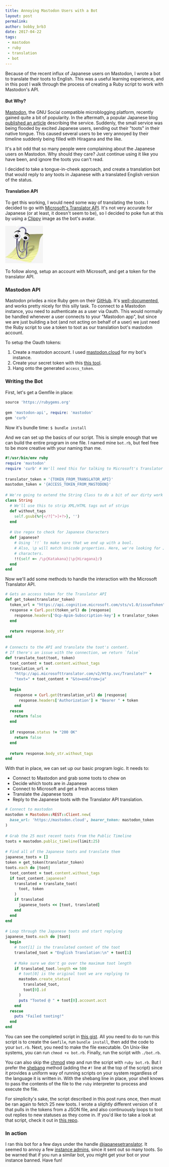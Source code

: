 ```yaml
---
title: Annoying Mastodon Users with a Bot
layout: post
permalink:
author: bobby_brb3
date: 2017-04-22
tags:
 - mastodon
 - ruby
 - translation
 - bot
---
```


Because of the recent influx of Japanese users on Mastodon, I wrote a bot to
translate their toots to English. This was a useful learning experience, and in
this post I walk through the process of creating a Ruby script to work with
Mastodon's API.

<!--excerpt-->

#### But Why?
[Mastodon][mastodon], the GNU Social compatible microblogging platform,
recently gained quite a bit of popularity. In the aftermath, a popular Japanese
blog [published an article][ascii] describing the service. Suddenly, the small
service was being flooded by excited Japanese users, sending out their "toots"
in their native tongue. This caused several users to be very annoyed by their
timeline suddenly being filled with Hiragana and the like.

It's a bit odd that so many people were complaining about the Japanese users on
Mastodon. Why should they care? Just continue using it like you have been, and
ignore the toots you can't read.

I decided to take a tongue-in-cheek approach, and create a translation bot that
would reply to any toots in Japanese with a translated English version of the
status.

#### Translation API
To get this working, I would need some way of translating the toots. I decided
to go with [Microsoft's Translator API][translator-api]. It's not very accurate
for Japanese (or at least, it doesn't seem to be), so I decided to poke fun at
this by using a [Clippy][clippy] image as the bot's avatar.

![Clippy](/images/blog/2017-04-22-annoying-mastadon-users-with-a-bot/clippy.jpg)

To follow along, setup an account with Microsoft, and get a token for the
translator API.

### Mastodon API

Mastodon privdes a nice Ruby gem on their [GitHub][mastodon-api]. It's
[well-documented][gem-docs], and works pretty nicely for this silly task. To
connect to a Mastodon instance, you need to authenticate as a user via Oauth.
This would normally be handled whenever a user connects to your "Mastodon app",
but since we are just building a bot (and not acting on behalf of a user) we
just need the Ruby script to use a token to toot as our translation bot's
mastodon account.

To setup the Oauth tokens:
1. Create a mastodon account. I used [mastodon.cloud][mastodon-cloud] for my
bot's instance.
2. Create your secret token with this [this tool][tinysubversions].
3. Hang onto the generated `access_token`.

### Writing the Bot

First, let's get a Gemfile in place:
```ruby
source 'https://rubygems.org'

gem 'mastodon-api', require: 'mastodon'
gem 'curb'
```

Now it's bundle time: `$ bundle install`

And we can set up the basics of our script. This is simple enough that we can
build the entire program in one file. I named mine `bot.rb`, but feel free to be
more creative with your naming than me.

```ruby
#!/usr/bin/env ruby
require 'mastodon'
require 'curb' # We'll need this for talking to Microsoft's Translator API

translator_token = '{TOKEN_FROM_TRANSLATOR_API}'
mastodon_token = '{ACCESS_TOKEN_FROM_MASTODON}'

# We're going to extend the String Class to do a bit of our dirty work
class String
  # We'll use this to strip XML/HTML tags out of strips
  def without_tags
    self.gsub(%r{</?[^>]+?>}, '')
  end

  # Use regex to check for Japanese Characters
  def japanese?
    # Using `!!` to make sure that we end up with a bool.
    # Also, \p will match Unicode properties. Here, we're looking for Japanese
    # characters.
    !!(self =~ /\p{Katakana}|\p{Hiragana}/)
  end
end
```

Now we'll add some methods to handle the interaction with the Microsoft
Translator API.

```ruby
# Gets an access token for the Translator API
def get_token(translator_token)
  token_url = "https://api.cognitive.microsoft.com/sts/v1.0/issueToken"
  response = Curl.post(token_url) do |response|
    response.headers['Ocp-Apim-Subscription-key'] = translator_token
  end

  return response.body_str
end

# Connects to the API and translate the toot's content.
# If there's an issue with the connection, we return `false`
def translate_toot(toot, token)
  toot_content = toot.content.without_tags
  translation_url =
    "http://api.microsofttranslator.com/v2/Http.svc/Translate?" +
    "text=" + toot_content + "&to=en&from=ja"

  begin
    response = Curl.get(translation_url) do |response|
      response.headers['Authorization'] = "Bearer " + token
    end
  rescue
    return false
  end

  if response.status != "200 OK"
    return false
  end

  return response.body_str.without_tags
end
```

With that in place, we can set up our basic program logic.
It needs to:
- Connect to Mastodon and grab some toots to chew on
- Decide which toots are in Japanese
- Connect to Microsoft and get a fresh access token
- Translate the Japanese toots
- Reply to the Japanese toots with the Translator API translation.

```ruby
# Connect to mastodon
mastodon = Mastodon::REST::Client.new(
  base_url: 'https://mastodon.cloud', bearer_token: mastodon_token
)

# Grab the 25 most recent toots from the Public Timeline
toots = mastodon.public_timeline(limit:25)

# Find all of the Japanese toots and translate them
japanese_toots = []
token = get_token(translator_token)
toots.each do |toot|
  toot_content = toot.content.without_tags
  if toot_content.japanese?
    translated = translate_toot(
      toot, token
    )
    if translated
      japanese_toots << [toot, translated]
    end
  end
end

# Loop through the Japanese toots and start replying
japanese_toots.each do |toot|
  begin
    # toot[1] is the translated content of the toot
    translated_toot = "English Translation:\n" + toot[1]

    # Make sure we don't go over the maximum toot length
    if translated_toot.length <= 500
      # toot[0] is the original toot we are replying to
      mastodon.create_status(
        translated_toot,
        toot[0].id
      )
      puts "Tooted @ " + toot[0].account.acct
    end
  rescue
    puts "Failed tooting!"
  end
end
```

You can see the completed script in [this gist][gist]. All you need to do to run
this script is to create the `Gemfile`, run `bundle install`, then add the code
to your `bot.rb`. Next, you need to make the file executable. On Unix-like
systems, you can run `chmod +x bot.rb`. Finally, run the script with `./bot.rb`.

You can also skip the [chmod][chmod] step and run the script with `ruby bot.rb`.
But I prefer the [shebang][shebang] method (adding the `#!` line at the top of
the script) since it provides a uniform way of running scripts on your system
regardless of the language it is written in. With the shebang line in place,
your shell knows to pass the contents of the file to the `ruby` interpreter to
process and execute the file.

For simplicity's sake, the script described in this post runs once, then must be
ran again to fetch 25 new toots. I wrote a slightly different version of it that
pulls in the tokens from a JSON file, and also continuously loops to toot out
replies to new statuses as they come in. If you'd like to take a look at that
script, check it out in [this repo][translator-bot].

### In action

I ran this bot for a few days under the handle
[@japanesetranslator][translator]. It seemed to annoy a few
[instance admins][annoy], since it sent out so many toots. So be warned that if
you run a similar bot, you might get your bot or your instance banned. Have fun!


[mastodon]: https://mastodon.social/about
[ascii]: http://ascii.jp/elem/000/001/465/1465842/
[translator-api]: https://docs.microsoft.com/en-us/azure/cognitive-services/translator/text-overview
[mastodon-api]: https://github.com/tootsuite/mastodon-api
[gem-docs]: http://www.rubydoc.info/gems/mastodon-api/Mastodon
[mastodon-cloud]: https://mastodon.cloud/
[tinysubversions]: https://tinysubversions.com/notes/mastodon-bot/
[gist]: https://gist.github.com/brb3/e26bedb15b4e0ddf22645874ce5ba164
[translator-bot]: https://github.com/brb3/translator-bot
[translator]: https://mastodon.cloud/@japanesetranslator
[clippy]: https://en.wikipedia.org/wiki/Office_Assistant
[chmod]: https://en.wikipedia.org/wiki/Chmod
[shebang]: https://en.wikipedia.org/wiki/Shebang_(Unix)
[annoy]: https://cybre.space/users/nightpool/updates/13509
